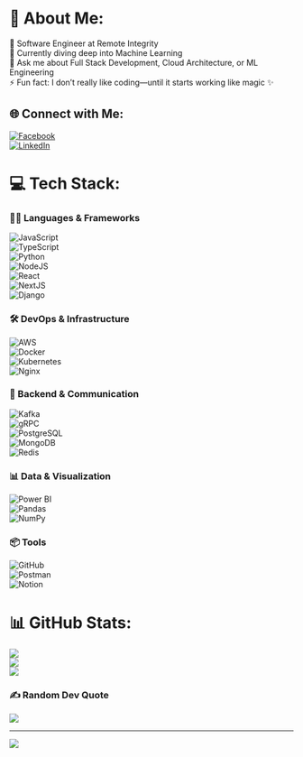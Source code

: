 # 💫 About Me:
🔭 Software Engineer at Remote Integrity  
🌱 Currently diving deep into Machine Learning  
💬 Ask me about Full Stack Development, Cloud Architecture, or ML Engineering  
⚡ Fun fact: I don’t really like coding—until it starts working like magic ✨  


## 🌐 Connect with Me:
[![Facebook](https://img.shields.io/badge/Facebook-%231877F2.svg?logo=Facebook&logoColor=white)](https://www.facebook.com/wal1dhasan)  
[![LinkedIn](https://img.shields.io/badge/LinkedIn-%230077B5.svg?logo=linkedin&logoColor=white)](https://www.linkedin.com/in/walid-ibne-hasan-1288b4290/)  


# 💻 Tech Stack:

### 👨‍💻 Languages & Frameworks  
![JavaScript](https://img.shields.io/badge/javascript-%23323330.svg?style=plastic&logo=javascript&logoColor=%23F7DF1E)  
![TypeScript](https://img.shields.io/badge/typescript-%23007ACC.svg?style=plastic&logo=typescript&logoColor=white)  
![Python](https://img.shields.io/badge/python-%233776AB.svg?style=plastic&logo=python&logoColor=white)  
![NodeJS](https://img.shields.io/badge/node.js-6DA55F?style=plastic&logo=node.js&logoColor=white)  
![React](https://img.shields.io/badge/react-%2320232a.svg?style=plastic&logo=react&logoColor=%2361DAFB)  
![NextJS](https://img.shields.io/badge/next-black?style=plastic&logo=next.js&logoColor=white)  
![Django](https://img.shields.io/badge/django-%23092E20.svg?style=plastic&logo=django&logoColor=white)  

### 🛠 DevOps & Infrastructure  
![AWS](https://img.shields.io/badge/AWS-%23FF9900.svg?style=plastic&logo=amazon-aws&logoColor=white)  
![Docker](https://img.shields.io/badge/docker-%230db7ed.svg?style=plastic&logo=docker&logoColor=white)  
![Kubernetes](https://img.shields.io/badge/kubernetes-%23326ce5.svg?style=plastic&logo=kubernetes&logoColor=white)  
![Nginx](https://img.shields.io/badge/nginx-%23009639.svg?style=plastic&logo=nginx&logoColor=white)  

### 🔌 Backend & Communication  
![Kafka](https://img.shields.io/badge/kafka-231F20?style=plastic&logo=apache-kafka&logoColor=white)  
![gRPC](https://img.shields.io/badge/gRPC-%23787878.svg?style=plastic&logo=grpc&logoColor=white)  
![PostgreSQL](https://img.shields.io/badge/postgres-%23316192.svg?style=plastic&logo=postgresql&logoColor=white)  
![MongoDB](https://img.shields.io/badge/MongoDB-%234ea94b.svg?style=plastic&logo=mongodb&logoColor=white)  
![Redis](https://img.shields.io/badge/Redis-%23DC382D.svg?style=plastic&logo=redis&logoColor=white)  

### 📊 Data & Visualization  
![Power BI](https://img.shields.io/badge/PowerBI-F2C811?style=plastic&logo=powerbi&logoColor=black)  
![Pandas](https://img.shields.io/badge/Pandas-%23150458.svg?style=plastic&logo=pandas&logoColor=white)  
![NumPy](https://img.shields.io/badge/Numpy-%23013243.svg?style=plastic&logo=numpy&logoColor=white)  

### 📦 Tools  
![GitHub](https://img.shields.io/badge/github-%23121011.svg?style=plastic&logo=github&logoColor=white)  
![Postman](https://img.shields.io/badge/Postman-FF6C37?style=plastic&logo=postman&logoColor=white)  
![Notion](https://img.shields.io/badge/Notion-%23000000.svg?style=plastic&logo=notion&logoColor=white)  


# 📊 GitHub Stats:
![](https://github-readme-stats.vercel.app/api?username=Walid-IbneHasan&theme=github_dark&hide_border=true)<br/>
![](https://github-readme-streak-stats.herokuapp.com/?user=Walid-IbneHasan&theme=github_dark&hide_border=true)<br/>
![](https://github-readme-stats.vercel.app/api/top-langs/?username=Walid-IbneHasan&theme=github_dark&hide_border=true&layout=compact)


### ✍️ Random Dev Quote
![](https://quotes-github-readme.vercel.app/api?type=horizontal&theme=radical)

---
[![](https://visitcount.itsvg.in/api?id=Walid-IbneHasan&icon=9&color=5)](https://visitcount.itsvg.in)

<!-- Powered by GPRM | Modified by Walid -->
